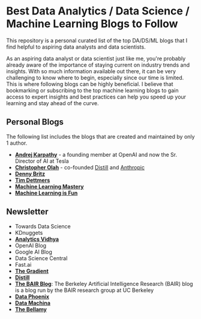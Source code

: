 # Best Data Analytics / Data Science / Machine Learning Blogs to Follow 

This repository is  a personal curated list of the top DA/DS/ML blogs that I find helpful to aspiring data analysts and data scientists. 

As an aspiring data analyst or data scientist just like me, you're probably already aware of the importance of staying current on industry trends and insights. With so much information available out there, it can be very challenging to know where to begin, especially since our time is limited. This is where following blogs can be highly beneficial. I believe that bookmarking or subscribing to the top machine learning blogs to gain access to expert insights and best practices can help you speed up your learning and stay ahead of the curve.

## Personal Blogs
The following list includes the blogs that are created and maintained by only 1 author. 

- **[Andrej Karpathy](http://karpathy.github.io/)** - a founding member at OpenAI and now the Sr. Director of AI at Tesla
- **[Christopher Olah](http://colah.github.io/)** - co-founded [Distill](https://distill.pub/) and [Anthropic](https://www.anthropic.com/)
- **[Denny Britz](https://dennybritz.com/)**
- **[Tim Dettmers](https://timdettmers.com/)**
- **[Machine Learning Mastery](https://machinelearningmastery.com/blog)**
- **[Machine Learning is Fun](https://www.machinelearningisfun.com/)**

## Newsletter
- Towards Data Science
- KDnuggets
- **[Analytics Vidhya](https://www.analyticsvidhya.com/blog/?utm_source=feed)**
- OpenAI Blog
- Google AI Blog
- Data Science Central
- Fast.ai
- **[The Gradient](https://thegradient.pub/)**
- **[Distill](https://distill.pub/)**
- **[The BAIR Blog](https://bair.berkeley.edu/blog/)**: The Berkeley Artificial Intelligence Research (BAIR) blog is a blog run by the BAIR research group at UC Berkeley
- **[Data Phoenix](https://dataphoenix.info/articles/)**
- **[Data Machina](http://datamachina.com/)**
- **[The Bellamy](https://analyticsindiamagazine.substack.com/)**

